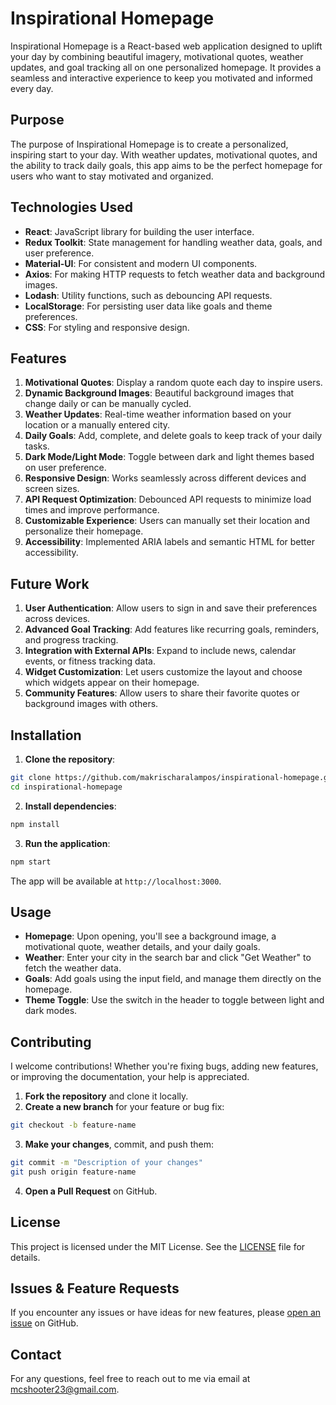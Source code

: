 # Inspirational Homepage

Inspirational Homepage is a React-based web application designed to uplift your day by combining beautiful imagery, motivational quotes, weather updates, and goal tracking all on one personalized homepage. It provides a seamless and interactive experience to keep you motivated and informed every day.

## Purpose

The purpose of Inspirational Homepage is to create a personalized, inspiring start to your day. With weather updates, motivational quotes, and the ability to track daily goals, this app aims to be the perfect homepage for users who want to stay motivated and organized.

## Technologies Used

- **React**: JavaScript library for building the user interface.
- **Redux Toolkit**: State management for handling weather data, goals, and user preference.
- **Material-UI**: For consistent and modern UI components.
- **Axios**: For making HTTP requests to fetch weather data and background images.
- **Lodash**: Utility functions, such as debouncing API requests.
- **LocalStorage**: For persisting user data like goals and theme preferences.
- **CSS**: For styling and responsive design.

## Features

1. **Motivational Quotes**: Display a random quote each day to inspire users.
2. **Dynamic Background Images**: Beautiful background images that change daily or can be manually cycled.
3. **Weather Updates**: Real-time weather information based on your location or a manually entered city.
4. **Daily Goals**: Add, complete, and delete goals to keep track of your daily tasks.
5. **Dark Mode/Light Mode**: Toggle between dark and light themes based on user preference.
6. **Responsive Design**: Works seamlessly across different devices and screen sizes.
7. **API Request Optimization**: Debounced API requests to minimize load times and improve performance.
8. **Customizable Experience**: Users can manually set their location and personalize their homepage.
9. **Accessibility**: Implemented ARIA labels and semantic HTML for better accessibility.

## Future Work

1. **User Authentication**: Allow users to sign in and save their preferences across devices.
2. **Advanced Goal Tracking**: Add features like recurring goals, reminders, and progress tracking.
3. **Integration with External APIs**: Expand to include news, calendar events, or fitness tracking data.
4. **Widget Customization**: Let users customize the layout and choose which widgets appear on their homepage.
5. **Community Features**: Allow users to share their favorite quotes or background images with others.

## Installation

1. **Clone the repository**:

```bash
git clone https://github.com/makrischaralampos/inspirational-homepage.git
cd inspirational-homepage
```

2. **Install dependencies**:

```bash
npm install
```

3. **Run the application**:

```bash
npm start
```

The app will be available at `http://localhost:3000`.

## Usage

- **Homepage**: Upon opening, you'll see a background image, a motivational quote, weather details, and your daily goals.
- **Weather**: Enter your city in the search bar and click "Get Weather" to fetch the weather data.
- **Goals**: Add goals using the input field, and manage them directly on the homepage.
- **Theme Toggle**: Use the switch in the header to toggle between light and dark modes.

## Contributing

I welcome contributions! Whether you're fixing bugs, adding new features, or improving the documentation, your help is appreciated.

1. **Fork the repository** and clone it locally.
2. **Create a new branch** for your feature or bug fix:

```bash
git checkout -b feature-name
```

3. **Make your changes**, commit, and push them:

```bash
git commit -m "Description of your changes"
git push origin feature-name
```

4. **Open a Pull Request** on GitHub.

## License

This project is licensed under the MIT License. See the [LICENSE](/LICENSE) file for details.

## Issues & Feature Requests

If you encounter any issues or have ideas for new features, please [open an issue](https://github.com/makrischaralampos/inspirational-homepage/issues) on GitHub.

## Contact

For any questions, feel free to reach out to me via email at [mcshooter23@gmail.com](mailto:mchsooter23@gmail.com).
